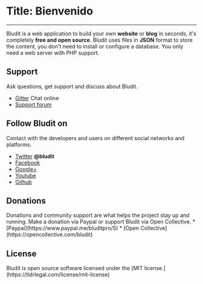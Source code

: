 # Title: Bienvenido
<!-- Position: 1 -->
---
Bludit is a web application to build your own **website** or **blog** in seconds, it's completely **free and open source**. Bludit uses files in **JSON** format to store the content, you don't need to install or configure a database. You only need a web server with PHP support.

<h2 id="support">Support</h2>
Ask questions, get support and discuss about Bludit.

* [Gitter](https://gitter.im/bludit/support) Chat online
* [Support forum](https://forum.bludit.org)

<h2 id="follow-bludit">Follow Bludit on</h2>
Contact with the developers and users on different social networks and platforms.

* [Twitter](https://twitter.com/bludit) **@bludit**
* [Facebook](https://www.facebook.com/bluditcms)
* [Google+](https://plus.google.com/+Bluditcms)
* [Youtube](https://www.youtube.com/channel/UCuLu0Z_CHBsTiYTDz129x9Q)
* [Github](https://github.com/bludit/bludit)

<h2 id="donations">Donations</h2>
Donations and community support are what helps the project stay up and running. Make a donation via Paypal or support Bludit via Open Collective.
* [Paypal](https://www.paypal.me/bluditpro/5)
* [Open Collective](https://opencollective.com/bludit)

<h2 id="license">License</h2>
Bludit is open source software licensed under the [MIT license.](https://tldrlegal.com/license/mit-license)
